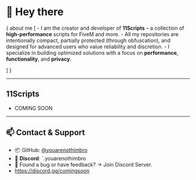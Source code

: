 # 👋 Hey there

{
  about me
  [
     - I am the creator and developer of **11Scripts** – a collection of **high-performance** scripts for FiveM and more.
      - All my repositories are intentionally compact, partially protected (through obfuscation), and designed for advanced users who value reliability and discretion.
       - I specialize in building optimized solutions with a focus on **performance**, **functionality**, and **privacy**.
        
  ]
}

---

## 11Scripts

- COMING SOON

---

## 📫 Contact & Support

- 📦 GitHub: [@youarenothimbro](https://github.com/youarenothimbro)  
- 💬 **Discord**: `.youarenothimbro
- 🐛 Found a bug or have feedback? → Join Discord Server.  
- https://discord.gg/comingsoon
